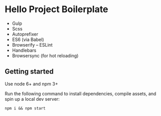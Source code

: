 # Hello Project Boilerplate

- Gulp
- Scss
- Autoprefixer
- ES6 (via Babel)
- Browserify
– ESLint
- Handlebars
- Browsersync (for hot reloading)


## Getting started

Use node 6+ and npm 3+

Run the following command to install dependencies, compile assets, and spin up a local dev server:
```
npm i && npm start
```

